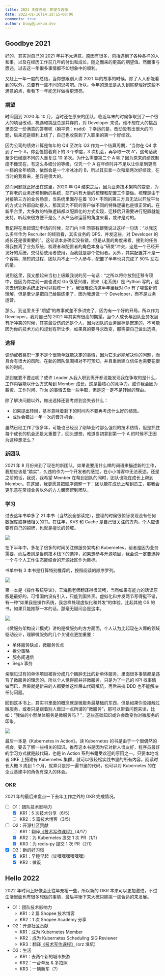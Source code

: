```yaml
---
title: 2021 年度总结：期望与选择
date: 2022-01-16T14:28:15+08:00
comments: true
author: blog@jiekun.dev
---
```


## Goodbye 2021
好的，其实对自己的 2021 年并不太满意，原因有很多，包括遇到了各种各样的人和事，以及在经历工作前几年的付出和成长，随之而来的更高的期望值。然而事与愿违，过去这一年很多事情都不如想象中的顺利。

又赶上一年一度的总结，当你想跟别人讲 2021 年的故事的时候，除了人人都能看到的以外，总要有一些不同的思考吧。所以，今年的想法是从头到尾整理好这些不满意的点，看看下一年能怎样做得更漂亮。

### 期望
时间回到 2020 年 10 月，当时还在原来的团队，临近年末的时候争取到了一个很大的项目改动，机遇和挑战总是并存的，对 Developer 来说，谁不想在大的挑战里面交一份满意的答卷呢（躺平党：nsdd）？幸运的是，改动没有出很大的问题，后来还是顺利上线了，自己也收获到了入职来的第一个好绩效。

因为公司的绩效计算是每年的 Q4 至次年 Q3 作为一个结算周期，“当你在 Q4 拿到了一个 A，你会憧憬着剩下的 3 个季度，3 次机会，再争取一次 A”，这句话我至少已经跟不同的人重复过 10 多次。为什么需要第二个 A 呢？因为原来的绩效制度不像现在，有这么多细分的等级，仅凭一个 A 在年终时并不足以让你拿到更高一档的全年绩效，依然会是一个冷冰冰的 B，所以其实拿一次和拿两次好绩效，在当时的我看来，差异是很大的。

然而问题就正好出在这里，2020 年 Q4 结束之后，因为业务技术架构的变更，为了将老的业务迁移到新的系统，部门内有大量的梳理和配置工作要做。梳理是由于对接第三方的业务场景，当系统里面存在着 100+ 不同的第三方且无法以开放平台的方式让外部自助接入，那其实为不同的客户做不同的特殊逻辑也是很正常的。在新平台里，大多数的特殊逻辑都以配置化的方式实现，迁移后只需要进行配置就能支持，听起来很方便不是么？从产品和运营的角度来看，或许是对的。

我记得在发起调动申请的时候，部门内 HR 同事有跟我说过这样一句话：“以我这么多年作为 Recruiter 的经验看，其实业务的 QPS、并发这些，对 Developer 的成长还是很重要的”。这句话本身确实没有错，但是从我的角度来看，接到的任务将我推离了业务系统，梳理者和配置者的角色本身与“研发”冲突，这是一个已经开发好的系统，交付给使用者使用，而我就是那个使用者。另外，其实配置并不是一个容易、简短的过程，团队内不止一个人参与，配置了半年也只完成了 50% 左右的量。

说到这里，我又想起来当初上级跟我说的另一句话：“之所以将你放到迁移专项中，是因为你之前一直也说对 Go 很感兴趣，原来（老系统）是 Python 写的，这次去研究新系统正好可以锻炼一下”。我很难说清这半年里我对 Go 有了哪些新的理解，但是至少是把自己给锻炼走了，因为我想做一个 Developer，而不是业务运营。

那么，到这里关于“期望”的故事就差不多讲完了，因为有一个好的开局，所以作为 Developer，我对自己的 2021 年其实有很高的期望。当个人成长与团队业务发展有所冲突的时候，其实最受伤的还是个人，因为团队的业务目标是既定的，不可能因为你的技术方向和规划有所让步。如果真的要寻求改变，那需要自己做出选择。

### 选择
调动或者离职一定不是个很简单就能决定的事情，因为它未必能解决你的问题，而且会有很大的风险。在新的团队氛围相对不可预知，并且重新建立信任也需要花很长的时间。

那到底要不要走呢？或许 Leader 从我入职到离开都没能发现我在争取的是什么，工作内容能以什么方式帮到 Member 成长，这是最核心的竞争力。或许我会因为薪资、工作时间、Title 的事情去做一些争取，但是这一定不是转岗的理由。

除了解决问题以外，做出选择还要考虑到会失去什么：
- 如果提出转岗，基本意味着剩下的时间内不要再考虑什么好的绩效。
- 或许会错过一年一次的晋升机会。

虽然已经工作了很多年，可能也已经没了刚毕业时那么强烈的技术热情，但是抓住每个成长的机会还是太重要了，回头想想，难道当初拿到第一个 A 的时候不正因为这种想法么？

### 新团队
2021 年 8 月份来到了现在的新团队，如果说要用什么样的词语来描述新的工作，我想应该是“踏实”，久违的作为一个开发者的感觉，在小小博客中无法表述。还是之前的话，我说，我希望 Member 在帮到团队的同时，团队也能在成长上帮到 Member。在这里，我更愿意把顺序调整一下：团队能在成长上帮到员工，那我会更乐意在常规业务以外的方方面面帮到团队。

### 学习
过去这年书单多了 21 本书（当然没全部读完），整理的时候很惊讶发现没有任何数据库或存储相关的书。在往年，KVS 和 Cache 是自己很关注的方向，个人应该要有自己的招牌，也就是擅长的领域。

![](../202201-2021-summary/2021_books.png)

在下半年中，多花了很多的时间关注微服务架构和 Kubernetes，前者是因为业务需要，而后者则是当前技术栈下的选择，如果想参与开源项目，我会说一定要选择一个与个人工作生态能结合的开源社区作为目标。

书单中有 3 本书是打算特别推荐的，按照阅读的顺序罗列。

![](../202201-2021-summary/operating_systems.png)

第一本是《操作系统导论》，王海鹏老师翻译得很流畅，当然如果有能力的话读原版是最好的，可惜国内没有引入，只能到国外买。虚拟化和并发两节写得挺不错，有一种“如果我是操作系统，我怎样处理虚拟化和并发”的体验。比起其他 OS 的书，如果只能推荐一本的话，那毫无疑问会是这本。

![](../202201-2021-summary/microservices.png)

《微服务架构设计模式》讲的是微服务的方方面面，个人认为比起现在火爆的领域驱动设计，理解微服务的几个关键点更加重要：
- 单体服务缺点，微服务优点
- 拆分策略
- 服务间通信
- Sega 事务

亲眼见过有的单体项目被拆分成几个臃肿无比的新单体服务，里面很多事情都是违背了微服务的理念的。所以个人觉得那并非微服务，只是为了一己的 KPI 找事情做而已，后果就是新来的人都要给这堆屎山代码填坑，再后来搞 DDD 也不能解决任何问题。

回到这本书上，其实书里面的概念就是微服务最基础的东西，但是如果你没接触过微服务，或者只是跟着别人做过一点所谓的“微服务”，那可以带着问题来读，比如：“我做的小型单体服务是微服务吗？”，这些基础知识或许会改变你对微服务的印象。

![](../202201-2021-summary/kubernetes_in_action.png)

最后一本是《Kubernetes in Action》。读 Kubernetes 的书是由于一个很偶然的机会，要去了解一些相关的知识。推荐这本书是因为它对新人很友好，程序员最好的学习方式就是敲代码，也是 in Action 系列书籍受欢迎的原因之一。只要本地或者 GKE 上搭建有 Kubernetes 集群，就可以很轻松实践书里的所有内容，阅读时长大概 3 周到 1 个月，就算只是抄一遍书里的代码，也可以对 Kubernetes 的在企业基建中的角色有深入的体会。

### OKR
2021 年的最后来盘点一下去年工作之外的 OKR 完成情况。
- [ ] O1：团队技术影响力
    - [X] KR1：5 次技术分享（6/5）
    - [ ] KR2：5 篇技术博客（3/5）
- [ ] O2：开源社区贡献
    - [ ] KR1：翻译[《技术写作课程》](https://jiekun.github.io/tech-writing/)（4/17）
    - [X] KR2：为 Kubernetes 提交 1 次 PR（1/1）
    - [X] KR3：为 redis-py 提交 1 次 PR（2/1）
- [X] O3：新的好习惯
    - [X] KR1：早睡早起（诶嘿嘿嘿嘿嘿嘿）
    - [X] KR2：做饭

## Hello 2022
2022 年时间上好像会比往年充裕一些，所以新的 OKR 本来可以更加激进，不过生活里面也有很多想做的事情，最后平衡下来大概只能挑一些合适的来发展。

- O1：团队技术影响力
    - KR1：2 篇 Shopee 技术博客
    - KR2：1 次 Shopee Academy 分享
- O2：开源社区贡献
    - KR1：成为 Kubernetes Member
    - KR2：成为 Kubernetes Scheduling SIG Reviewer
    - KR3：翻译[《技术写作课程》](https://jiekun.github.io/tech-writing/)（orz 填坑）
- O3：生活
    - KR1：去两个新的城市旅游
    - KR2：一台单反 & 多拍照
    - KR3：一辆新车（?）